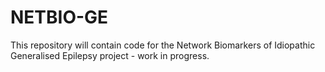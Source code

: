 # NETBIO-GE
This repository will contain code for the Network Biomarkers of Idiopathic Generalised Epilepsy project - work in progress.